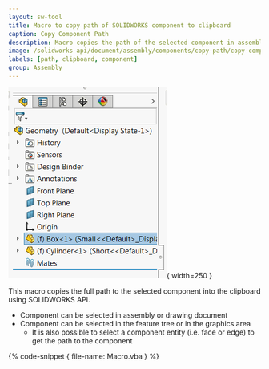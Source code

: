 ```yaml
---
layout: sw-tool
title: Macro to copy path of SOLIDWORKS component to clipboard
caption: Copy Component Path
description: Macro copies the path of the selected component in assembly or drawing into the clipboard using SOLIDWORKS API
image: /solidworks-api/document/assembly/components/copy-path/copy-component-path.png
labels: [path, clipboard, component]
group: Assembly
---
```

![Component selected in the feature tree](selected-component.png){ width=250 }

This macro copies the full path to the selected component into the clipboard using SOLIDWORKS API.

* Component can be selected in assembly or drawing document
* Component can be selected in the feature tree or in the graphics area
    * It is also possible to select a component entity (i.e. face or edge) to get the path to the component

{% code-snippet { file-name: Macro.vba } %}

